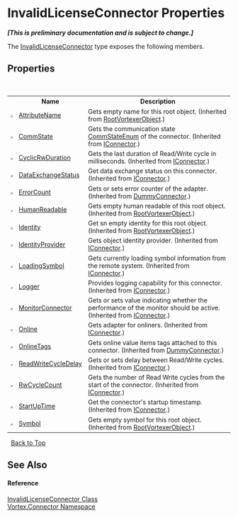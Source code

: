 # InvalidLicenseConnector Properties
 _**\[This is preliminary documentation and is subject to change.\]**_

The <a href="T_Vortex_Connector_InvalidLicenseConnector.md">InvalidLicenseConnector</a> type exposes the following members.


## Properties
&nbsp;<table><tr><th></th><th>Name</th><th>Description</th></tr><tr><td>![Public property](media/pubproperty.gif "Public property")</td><td><a href="P_Vortex_Connector_RootVortexerObject_AttributeName.md">AttributeName</a></td><td>
Gets empty name for this root object.
 (Inherited from <a href="T_Vortex_Connector_RootVortexerObject.md">RootVortexerObject</a>.)</td></tr><tr><td>![Public property](media/pubproperty.gif "Public property")</td><td><a href="P_Vortex_Connector_IConnector_CommState.md">CommState</a></td><td>
Gets the communication state <a href="T_Vortex_Connector_CommStateEnum.md">CommStateEnum</a> of the connector.
 (Inherited from <a href="T_Vortex_Connector_IConnector.md">IConnector</a>.)</td></tr><tr><td>![Public property](media/pubproperty.gif "Public property")</td><td><a href="P_Vortex_Connector_IConnector_CyclicRwDuration.md">CyclicRwDuration</a></td><td>
Gets the last duration of Read/Write cycle in milliseconds.
 (Inherited from <a href="T_Vortex_Connector_IConnector.md">IConnector</a>.)</td></tr><tr><td>![Public property](media/pubproperty.gif "Public property")</td><td><a href="P_Vortex_Connector_IConnector_DataExchangeStatus.md">DataExchangeStatus</a></td><td>
Get data exchange status on this connector.
 (Inherited from <a href="T_Vortex_Connector_IConnector.md">IConnector</a>.)</td></tr><tr><td>![Public property](media/pubproperty.gif "Public property")</td><td><a href="P_Vortex_Connector_DummyConnector_ErrorCount.md">ErrorCount</a></td><td>
Gets or sets error counter of the adapter.
 (Inherited from <a href="T_Vortex_Connector_DummyConnector.md">DummyConnector</a>.)</td></tr><tr><td>![Public property](media/pubproperty.gif "Public property")</td><td><a href="P_Vortex_Connector_RootVortexerObject_HumanReadable.md">HumanReadable</a></td><td>
Gets empty human readable of this root object.
 (Inherited from <a href="T_Vortex_Connector_RootVortexerObject.md">RootVortexerObject</a>.)</td></tr><tr><td>![Public property](media/pubproperty.gif "Public property")</td><td><a href="P_Vortex_Connector_RootVortexerObject_Identity.md">Identity</a></td><td>
Get sn empty identity for this root object.
 (Inherited from <a href="T_Vortex_Connector_RootVortexerObject.md">RootVortexerObject</a>.)</td></tr><tr><td>![Public property](media/pubproperty.gif "Public property")</td><td><a href="P_Vortex_Connector_IConnector_IdentityProvider.md">IdentityProvider</a></td><td>
Gets object identity provider.
 (Inherited from <a href="T_Vortex_Connector_IConnector.md">IConnector</a>.)</td></tr><tr><td>![Public property](media/pubproperty.gif "Public property")</td><td><a href="P_Vortex_Connector_IConnector_LoadingSymbol.md">LoadingSymbol</a></td><td>
Gets currently loading symbol information from the remote system.
 (Inherited from <a href="T_Vortex_Connector_IConnector.md">IConnector</a>.)</td></tr><tr><td>![Public property](media/pubproperty.gif "Public property")</td><td><a href="P_Vortex_Connector_IConnector_Logger.md">Logger</a></td><td>
Provides logging capability for this connector.
 (Inherited from <a href="T_Vortex_Connector_IConnector.md">IConnector</a>.)</td></tr><tr><td>![Public property](media/pubproperty.gif "Public property")</td><td><a href="P_Vortex_Connector_IConnector_MonitorConnector.md">MonitorConnector</a></td><td>
Gets or sets value indicating whether the performance of the monitor should be active.
 (Inherited from <a href="T_Vortex_Connector_IConnector.md">IConnector</a>.)</td></tr><tr><td>![Public property](media/pubproperty.gif "Public property")</td><td><a href="P_Vortex_Connector_IConnector_Online.md">Online</a></td><td>
Gets adapter for onliners.
 (Inherited from <a href="T_Vortex_Connector_IConnector.md">IConnector</a>.)</td></tr><tr><td>![Public property](media/pubproperty.gif "Public property")</td><td><a href="P_Vortex_Connector_DummyConnector_OnlineTags.md">OnlineTags</a></td><td>
Gets online value items tags attached to this connector.
 (Inherited from <a href="T_Vortex_Connector_DummyConnector.md">DummyConnector</a>.)</td></tr><tr><td>![Public property](media/pubproperty.gif "Public property")</td><td><a href="P_Vortex_Connector_IConnector_ReadWriteCycleDelay.md">ReadWriteCycleDelay</a></td><td>
Gets or sets delay between Read/Write cycles.
 (Inherited from <a href="T_Vortex_Connector_IConnector.md">IConnector</a>.)</td></tr><tr><td>![Public property](media/pubproperty.gif "Public property")</td><td><a href="P_Vortex_Connector_IConnector_RwCycleCount.md">RwCycleCount</a></td><td>
Gets the number of Read Write cycles from the start of the connector.
 (Inherited from <a href="T_Vortex_Connector_IConnector.md">IConnector</a>.)</td></tr><tr><td>![Public property](media/pubproperty.gif "Public property")</td><td><a href="P_Vortex_Connector_IConnector_StartUpTime.md">StartUpTime</a></td><td>
Get the connector's startup timestamp.
 (Inherited from <a href="T_Vortex_Connector_IConnector.md">IConnector</a>.)</td></tr><tr><td>![Public property](media/pubproperty.gif "Public property")</td><td><a href="P_Vortex_Connector_RootVortexerObject_Symbol.md">Symbol</a></td><td>
Gets empty symbol for this root object.
 (Inherited from <a href="T_Vortex_Connector_RootVortexerObject.md">RootVortexerObject</a>.)</td></tr></table>&nbsp;
<a href="#invalidlicenseconnector-properties">Back to Top</a>

## See Also


#### Reference
<a href="T_Vortex_Connector_InvalidLicenseConnector.md">InvalidLicenseConnector Class</a><br /><a href="N_Vortex_Connector.md">Vortex.Connector Namespace</a><br />
